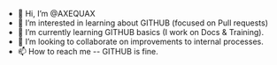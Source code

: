 - 👋 Hi, I’m @AXEQUAX
- 👀 I’m interested in learning about GITHUB (focused on Pull requests)
- 🌱 I’m currently learning GITHUB basics (I work on Docs & Training).
- 💞️ I’m looking to collaborate on improvements to internal processes.
- 📫 How to reach me -- GITHUB is fine.

<!---
AXEQUAX/AXEQUAX is a ✨ special ✨ repository because its `README.md` (this file) appears on your GitHub profile.
You can click the Preview link to take a look at your changes.
--->
